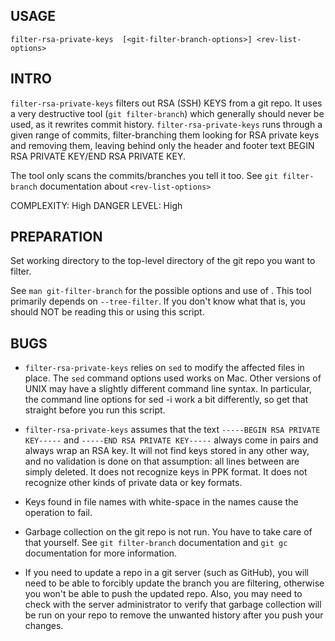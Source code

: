 USAGE
-----
```
filter-rsa-private-keys  [<git-filter-branch-options>] <rev-list-options>
```

INTRO
-----
```filter-rsa-private-keys``` filters out RSA (SSH) KEYS from a git repo.  It uses a very destructive tool
(```git filter-branch```) which generally should never be used, as it rewrites commit history.
```filter-rsa-private-keys``` runs through a given range of commits, filter-branching them looking for RSA private keys
and removing them, leaving behind only the header and footer text BEGIN RSA PRIVATE KEY/END RSA PRIVATE KEY.

The tool only scans the commits/branches you tell it too. See ```git filter-branch``` documentation about
```<rev-list-options>```

COMPLEXITY: High
DANGER LEVEL: High

PREPARATION
-----------
Set working directory to the top-level directory of the git repo you want to filter.

See ```man git-filter-branch``` for the possible options and use of <rev-list-options>.
This tool primarily depends on ```--tree-filter```.  If you don't know what that is, you
should NOT be reading this or using this script.

BUGS
----
- ```filter-rsa-private-keys``` relies on ```sed``` to modify the affected files in place. The ```sed``` command options
used works on Mac.  Other versions of UNIX may have a slightly different command line syntax. In particular,
the command line options for sed -i work a bit differently, so get that straight before you run this script.

- ```filter-rsa-private-keys``` assumes that the text ```-----BEGIN RSA PRIVATE KEY-----``` and ```-----END RSA PRIVATE KEY-----```
always come in pairs and always wrap an RSA key.  It will not find keys stored in any other way, and no
validation is done on that assumption: all lines between are simply deleted. It does not recognize
keys in PPK format. It does not recognize other kinds of private data or key formats.

- Keys found in file names with white-space in the names cause the operation to fail.

- Garbage collection on the git repo is not run. You have to take care of that yourself. See
```git filter-branch``` documentation and ```git gc``` documentation for more information.

- If you need to update a repo in a git server (such as GitHub), you will need to be able to forcibly
update the branch you are filtering, otherwise you won't be able to push the updated repo. Also, you may
need to check with the server administrator to verify that garbage collection will be run on your repo to
remove the unwanted history after you push your changes.
